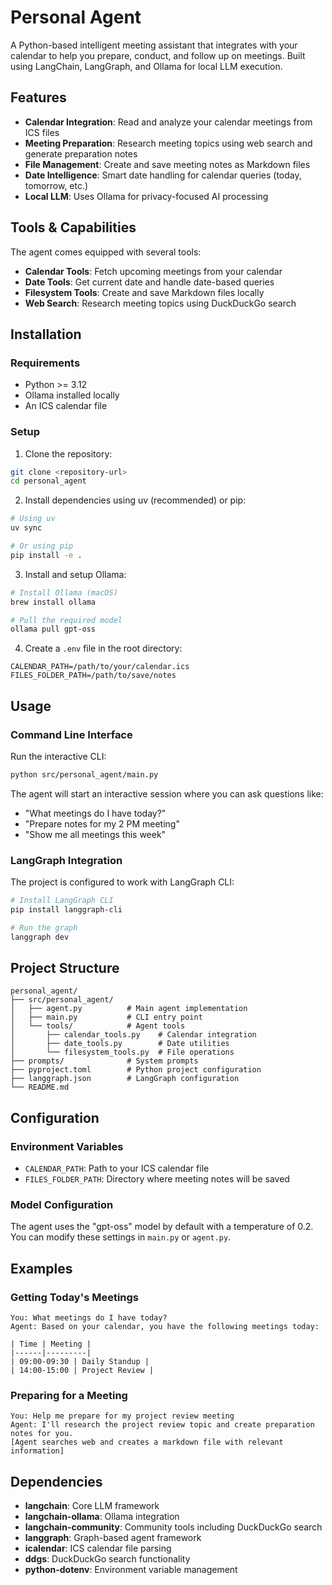 # Personal Agent

A Python-based intelligent meeting assistant that integrates with your calendar to help you prepare, conduct, and follow up on meetings. Built using LangChain, LangGraph, and Ollama for local LLM execution.

## Features

- **Calendar Integration**: Read and analyze your calendar meetings from ICS files
- **Meeting Preparation**: Research meeting topics using web search and generate preparation notes
- **File Management**: Create and save meeting notes as Markdown files
- **Date Intelligence**: Smart date handling for calendar queries (today, tomorrow, etc.)
- **Local LLM**: Uses Ollama for privacy-focused AI processing

## Tools & Capabilities

The agent comes equipped with several tools:

- **Calendar Tools**: Fetch upcoming meetings from your calendar
- **Date Tools**: Get current date and handle date-based queries
- **Filesystem Tools**: Create and save Markdown files locally
- **Web Search**: Research meeting topics using DuckDuckGo search

## Installation

### Requirements

- Python >= 3.12
- Ollama installed locally
- An ICS calendar file

### Setup

1. Clone the repository:
```bash
git clone <repository-url>
cd personal_agent
```

2. Install dependencies using uv (recommended) or pip:
```bash
# Using uv
uv sync

# Or using pip
pip install -e .
```

3. Install and setup Ollama:
```bash
# Install Ollama (macOS)
brew install ollama

# Pull the required model
ollama pull gpt-oss
```

4. Create a `.env` file in the root directory:
```env
CALENDAR_PATH=/path/to/your/calendar.ics
FILES_FOLDER_PATH=/path/to/save/notes
```

## Usage

### Command Line Interface

Run the interactive CLI:

```bash
python src/personal_agent/main.py
```

The agent will start an interactive session where you can ask questions like:
- "What meetings do I have today?"
- "Prepare notes for my 2 PM meeting"
- "Show me all meetings this week"

### LangGraph Integration

The project is configured to work with LangGraph CLI:

```bash
# Install LangGraph CLI
pip install langgraph-cli

# Run the graph
langgraph dev
```

## Project Structure

```
personal_agent/
├── src/personal_agent/
│   ├── agent.py          # Main agent implementation
│   ├── main.py           # CLI entry point
│   └── tools/            # Agent tools
│       ├── calendar_tools.py    # Calendar integration
│       ├── date_tools.py        # Date utilities
│       └── filesystem_tools.py  # File operations
├── prompts/              # System prompts
├── pyproject.toml        # Python project configuration
├── langgraph.json        # LangGraph configuration
└── README.md
```

## Configuration

### Environment Variables

- `CALENDAR_PATH`: Path to your ICS calendar file
- `FILES_FOLDER_PATH`: Directory where meeting notes will be saved

### Model Configuration

The agent uses the "gpt-oss" model by default with a temperature of 0.2. You can modify these settings in `main.py` or `agent.py`.

## Examples

### Getting Today's Meetings
```
You: What meetings do I have today?
Agent: Based on your calendar, you have the following meetings today:

| Time | Meeting |
|------|---------|
| 09:00-09:30 | Daily Standup |
| 14:00-15:00 | Project Review |
```

### Preparing for a Meeting
```
You: Help me prepare for my project review meeting
Agent: I'll research the project review topic and create preparation notes for you.
[Agent searches web and creates a markdown file with relevant information]
```

## Dependencies

- **langchain**: Core LLM framework
- **langchain-ollama**: Ollama integration
- **langchain-community**: Community tools including DuckDuckGo search
- **langgraph**: Graph-based agent framework
- **icalendar**: ICS calendar file parsing
- **ddgs**: DuckDuckGo search functionality
- **python-dotenv**: Environment variable management
